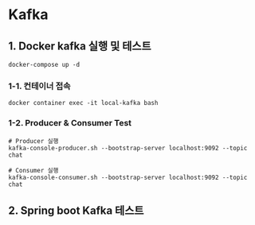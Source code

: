 # Kafka

## 1. Docker kafka 실행 및 테스트

```shell
docker-compose up -d
```

### 1-1. 컨테이너 접속


```shell
docker container exec -it local-kafka bash
```

### 1-2. Producer & Consumer Test

```shell
# Producer 실행
kafka-console-producer.sh --bootstrap-server localhost:9092 --topic chat

# Consumer 실행
kafka-console-consumer.sh --bootstrap-server localhost:9092 --topic chat
```

## 2. Spring boot Kafka 테스트


